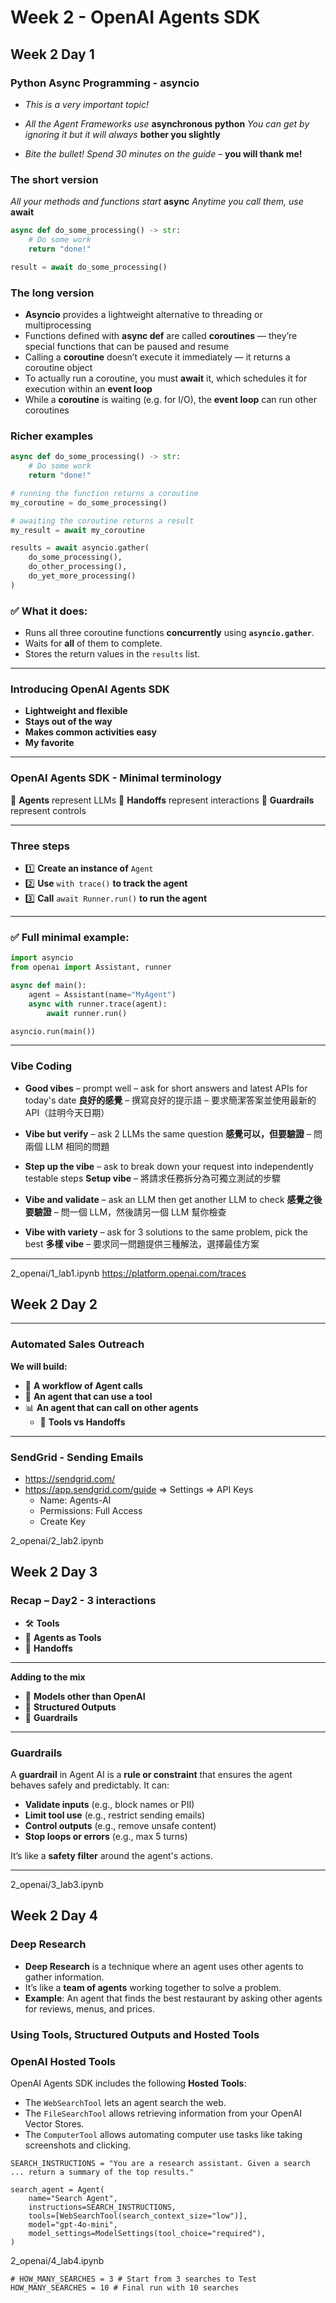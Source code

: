 # Week 2 - OpenAI Agents SDK

## Week 2 Day 1

### Python Async Programming - asyncio
- *This is a very important topic!*

- *All the Agent Frameworks use* **asynchronous python**
*You can get by ignoring it but it will always* **bother you slightly**
- *Bite the bullet! Spend 30 minutes on the guide –* **you will thank me!**

### **The short version**

*All your methods and functions start* **async**
*Anytime you call them, use* **await**

```python
async def do_some_processing() -> str:
    # Do some work
    return "done!"

result = await do_some_processing()
```

### **The long version**

- **Asyncio** provides a lightweight alternative to threading or multiprocessing
- Functions defined with **async def** are called **coroutines** — they’re special functions that can be paused and resume
- Calling a **coroutine** doesn’t execute it immediately — it returns a coroutine object
- To actually run a coroutine, you must **await** it, which schedules it for execution within an **event loop**
- While a **coroutine** is waiting (e.g. for I/O), the **event loop** can run other coroutines

### **Richer examples**

```python
async def do_some_processing() -> str:
    # Do some work
    return "done!"

# running the function returns a coroutine
my_coroutine = do_some_processing()

# awaiting the coroutine returns a result
my_result = await my_coroutine
```

```python
results = await asyncio.gather(
    do_some_processing(),
    do_other_processing(),
    do_yet_more_processing()
)
```

### ✅ What it does:

* Runs all three coroutine functions **concurrently** using **`asyncio.gather`**.
* Waits for **all** of them to complete.
* Stores the return values in the `results` list.

---

### **Introducing OpenAI Agents SDK**

- **Lightweight and flexible**
- **Stays out of the way**
- **Makes common activities easy**
- **My favorite**

---

### **OpenAI Agents SDK - Minimal terminology**

🤖 **Agents** represent LLMs
🤝 **Handoffs** represent interactions
🚆 **Guardrails** represent controls

---

### **Three steps**

- 1️⃣ **Create an instance of** `Agent`
- 2️⃣ **Use** `with trace()` **to track the agent**
- 3️⃣ **Call** `await Runner.run()` **to run the agent**

---

### ✅ Full minimal example:

```python
import asyncio
from openai import Assistant, runner

async def main():
    agent = Assistant(name="MyAgent")
    async with runner.trace(agent):
        await runner.run()

asyncio.run(main())
```
---

### Vibe Coding

- **Good vibes** – prompt well – ask for short answers and latest APIs for today's date
    **良好的感覺** – 撰寫良好的提示語 – 要求簡潔答案並使用最新的 API（註明今天日期）

- **Vibe but verify** – ask 2 LLMs the same question
    **感覺可以，但要驗證** – 問兩個 LLM 相同的問題

- **Step up the vibe** – ask to break down your request into independently testable steps
    **Setup vibe** – 將請求任務拆分為可獨立測試的步驟

- **Vibe and validate** – ask an LLM then get another LLM to check
    **感覺之後要驗證** – 問一個 LLM，然後請另一個 LLM 幫你檢查

- **Vibe with variety** – ask for 3 solutions to the same problem, pick the best
    **多樣 vibe** – 要求同一問題提供三種解法，選擇最佳方案

---

2_openai/1_lab1.ipynb
https://platform.openai.com/traces

## Week 2 Day 2

---

### **Automated Sales Outreach**

**We will build:**

- 📝 **A workflow of Agent calls**
- 🔧 **An agent that can use a tool**
- 📊 **An agent that can call on other agents**
    - 🔁 **Tools vs Handoffs**

---

### SendGrid - Sending Emails

- https://sendgrid.com/
- https://app.sendgrid.com/guide => Settings => API Keys 
    - Name: Agents-AI
    - Permissions: Full Access
    - Create Key

2_openai/2_lab2.ipynb

## Week 2 Day 3
### **Recap – Day2 - 3 interactions**

* 🛠️ **Tools**
* 🧰 **Agents as Tools**
* 🤝 **Handoffs**

---

**Adding to the mix**

* 👥 **Models other than OpenAI**
* 🧱 **Structured Outputs**
* 🚆 **Guardrails**

---

### Guardrails

A **guardrail** in Agent AI is a **rule or constraint** that ensures the agent behaves safely and predictably. It can:

* **Validate inputs** (e.g., block names or PII)
* **Limit tool use** (e.g., restrict sending emails)
* **Control outputs** (e.g., remove unsafe content)
* **Stop loops or errors** (e.g., max 5 turns)

It’s like a **safety filter** around the agent's actions.

---

2_openai/3_lab3.ipynb

## Week 2 Day 4
### Deep Research
- **Deep Research** is a technique where an agent uses other agents to gather information.
- It’s like a **team of agents** working together to solve a problem.
- **Example**: An agent that finds the best restaurant by asking other agents for reviews, menus, and prices.

### Using Tools, Structured Outputs and Hosted Tools

### OpenAI Hosted Tools

OpenAI Agents SDK includes the following **Hosted Tools**:

- The `WebSearchTool` lets an agent search the web.  
- The `FileSearchTool` allows retrieving information from your OpenAI Vector Stores.  
- The `ComputerTool` allows automating computer use tasks like taking screenshots and clicking.

```code
SEARCH_INSTRUCTIONS = "You are a research assistant. Given a search ... return a summary of the top results."

search_agent = Agent(
    name="Search Agent",
    instructions=SEARCH_INSTRUCTIONS,
    tools=[WebSearchTool(search_context_size="low")],
    model="gpt-4o-mini",
    model_settings=ModelSettings(tool_choice="required"),
)
```

2_openai/4_lab4.ipynb

```note
# HOW_MANY_SEARCHES = 3 # Start from 3 searches to Test
HOW_MANY_SEARCHES = 10 # Final run with 10 searches
```
